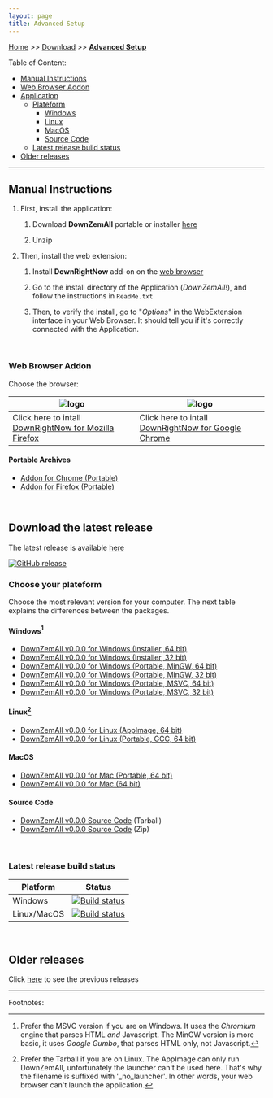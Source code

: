 ```yaml
---
layout: page
title: Advanced Setup
---
```


[Home](../index.html) >> [Download](../category/download.html) >> **[Advanced Setup](../category/download-advanced.html)**

Table of Content:

- [Manual Instructions](#install-instructions)
- [Web Browser Addon](#install-webextension)
- [Application](#download-application)
    - [Plateform](#download-plateform)
        - [Windows](#download-plateform-win32)
        - [Linux](#download-plateform-unix)
        - [MacOS](#download-plateform-macos)
        - [Source Code](#download-source)
    - [Latest release build status](#last-build-status)
- [Older releases](#older-releases)

---

## Manual Instructions<a name="install-instructions"></a>

1. First, install the application:

    1. Download **DownZemAll** portable or installer [here](#download-application)

    2. Unzip

2. Then, install the web extension:

    1. Install **DownRightNow** add-on on the [web browser](#install-webextension)

    2. Go to the install directory of the Application (*DownZemAll!*), and follow the instructions in `ReadMe.txt`

    3. Then, to verify the install, go to "*Options*" in the WebExtension interface in your Web Browser. It should tell you if it's correctly connected with the Application. 

<br/>

### Web Browser Addon<a name="install-webextension"></a>

Choose the browser:

| ![logo](/DownZemAll/assets/images/firefox.png) | ![logo](/DownZemAll/assets/images/chrome.png) |
|-----------------------------------|----------------------------------|
| Click here to intall [DownRightNow for Mozilla Firefox](https://addons.mozilla.org/en-US/firefox/addon/down-right-now/ ) | Click here to intall [DownRightNow for Google Chrome](https://chrome.google.com/webstore/detail/down-right-now/modofbhnhlagjmejdbalnijgncppjeio "https://chrome.google.com/webstore/detail/down-right-now/modofbhnhlagjmejdbalnijgncppjeio") |


#### Portable Archives

- <a href="https://github.com/setvisible/DownZemAll/releases/latest/" id="url-chromium">Addon for Chrome (Portable)</a>
- <a href="https://github.com/setvisible/DownZemAll/releases/latest/" id="url-firefox">Addon for Firefox (Portable)</a>


<br/>

## Download the latest release<a name="download-application"></a>

The latest release is available [here](https://github.com/setvisible/DownZemAll/releases/latest)

[![GitHub release](https://img.shields.io/github/v/release/setvisible/downzemall.svg)](https://github.com/setvisible/DownZemAll/releases/latest)


### Choose your plateform<a name="download-plateform"></a>

Choose the most relevant version for your computer.
The next table explains the differences between the packages.


#### Windows<a name="download-plateform-win32"></a>[^1]

- <a href="https://github.com/setvisible/DownZemAll/releases/latest/" id="url-windows-setup-x64">DownZemAll <span class="version-text">v0.0.0</span> for Windows (Installer, 64 bit)</a>
- <a href="https://github.com/setvisible/DownZemAll/releases/latest/" id="url-windows-setup-x86">DownZemAll <span class="version-text">v0.0.0</span> for Windows (Installer, 32 bit)</a>
- <a href="https://github.com/setvisible/DownZemAll/releases/latest/" id="url-windows-mingw-x64">DownZemAll <span class="version-text">v0.0.0</span> for Windows (Portable, MinGW, 64 bit)</a>
- <a href="https://github.com/setvisible/DownZemAll/releases/latest/" id="url-windows-mingw-x86">DownZemAll <span class="version-text">v0.0.0</span> for Windows (Portable, MinGW, 32 bit)</a>
- <a href="https://github.com/setvisible/DownZemAll/releases/latest/" id="url-windows-msvc-x64" >DownZemAll <span class="version-text">v0.0.0</span> for Windows (Portable, MSVC, 64 bit)</a>
- <a href="https://github.com/setvisible/DownZemAll/releases/latest/" id="url-windows-msvc-x86" >DownZemAll <span class="version-text">v0.0.0</span> for Windows (Portable, MSVC, 32 bit)</a>


[^1]: Prefer the MSVC version if you are on Windows.
      It uses the *Chromium* engine that parses HTML *and* Javascript.
      The MinGW version is more basic, it uses *Google Gumbo*, that parses HTML only, not Javascript.


#### Linux<a name="download-plateform-unix"></a>[^2]

- <a href="https://github.com/setvisible/DownZemAll/releases/latest/" id="url-linux-x64-app"     >DownZemAll <span class="version-text">v0.0.0</span> for Linux (AppImage, 64 bit)</a>
- <a href="https://github.com/setvisible/DownZemAll/releases/latest/" id="url-linux-x64-zip"     >DownZemAll <span class="version-text">v0.0.0</span> for Linux (Portable, GCC, 64 bit)</a>

[^2]: Prefer the Tarball if you are on Linux.
      The AppImage can only run DownZemAll, unfortunately the launcher can't be used here.
      That's why the filename is suffixed with '_no_launcher'.
      In other words, your web browser can't launch the application.   


#### MacOS<a name="download-plateform-macos"></a>

- <a href="https://github.com/setvisible/DownZemAll/releases/latest/" id="url-mac-x64-zip">DownZemAll <span class="version-text">v0.0.0</span> for Mac (Portable, 64 bit)</a>
- <a href="https://github.com/setvisible/DownZemAll/releases/latest/" id="url-mac-x64-dmg">DownZemAll <span class="version-text">v0.0.0</span> for Mac (64 bit)</a>



#### Source Code<a name="download-source"></a>

- <a href="https://github.com/setvisible/DownZemAll/releases/latest/" id="url-tarball">DownZemAll <span class="version-text">v0.0.0</span> Source Code</a> (Tarball)
- <a href="https://github.com/setvisible/DownZemAll/releases/latest/" id="url-zipball">DownZemAll <span class="version-text">v0.0.0</span> Source Code</a> (Zip)

<br/>

### Latest release build status<a name="last-build-status"></a>

| Platform    | Status   |
|-------------|----------|
| Windows     | [![Build status](https://ci.appveyor.com/api/projects/status/github/setvisible/downzemall?branch=master&svg=true)](https://ci.appveyor.com/project/setvisible/downzemall)  |
| Linux/MacOS | [![Build status](https://api.travis-ci.com/setvisible/downzemall.svg?branch=master)](https://travis-ci.com/setvisible/downzemall) |

<br/>

## Older releases<a name="older-releases"></a>

Click [here](https://github.com/setvisible/DownZemAll/releases) to see the previous releases


---
Footnotes:




<script>

  /* Github latest release version detection */
  function doHttpGetAsync(theUrl, callback) {
    var xmlHttp = new XMLHttpRequest();
    xmlHttp.onreadystatechange = function() { 
      if (xmlHttp.readyState == 4 && xmlHttp.status == 200) {
            callback(xmlHttp.responseText);
      }
    }
    xmlHttp.open("GET", theUrl, true); // true for asynchronous 
    xmlHttp.send(null);
  }

  function onGithubResponse(json) {
    const obj = JSON.parse(json);
    tag_name = obj.tag_name;
    tarball_url = obj.tarball_url;
    zipball_url = obj.zipball_url;

    /* A-Z sorted Urls */
    document.getElementById('url-chromium').href            = "https://github.com/setvisible/DownZemAll/releases/latest/download/DownRightNow_chromium_" + tag_name + ".zip";
    document.getElementById('url-firefox').href             = "https://github.com/setvisible/DownZemAll/releases/latest/download/DownRightNow_firefox_" + tag_name + ".xpi";
    document.getElementById('url-windows-mingw-x64').href   = "https://github.com/setvisible/DownZemAll/releases/latest/download/DownZemAll_" + tag_name + "_windows-mingw-x64.zip";
    document.getElementById('url-windows-mingw-x86').href   = "https://github.com/setvisible/DownZemAll/releases/latest/download/DownZemAll_" + tag_name + "_windows-mingw-x86.zip";
    document.getElementById('url-windows-msvc-x64').href    = "https://github.com/setvisible/DownZemAll/releases/latest/download/DownZemAll_" + tag_name + "_windows-msvc-x64.zip";
    document.getElementById('url-windows-msvc-x86').href    = "https://github.com/setvisible/DownZemAll/releases/latest/download/DownZemAll_" + tag_name + "_windows-msvc-x86.zip";
    document.getElementById('url-linux-x64-zip').href       = "https://github.com/setvisible/DownZemAll/releases/latest/download/DownZemAll_" + tag_name + "_x86_64.tar.gz";
    document.getElementById('url-linux-x64-app').href       = "https://github.com/setvisible/DownZemAll/releases/latest/download/DownZemAll_" + tag_name + "_x86_64_no_launcher.AppImage";
    document.getElementById('url-mac-x64-zip').href         = "https://github.com/setvisible/DownZemAll/releases/latest/download/DownZemAll_" + tag_name + "_x86_64_macos.zip";
    document.getElementById('url-mac-x64-dmg').href         = "https://github.com/setvisible/DownZemAll/releases/latest/download/DownZemAll_" + tag_name + "_x86_64.dmg";
    document.getElementById('url-windows-setup-x64').href   = "https://github.com/setvisible/DownZemAll/releases/latest/download/DownZemAll_x64_Setup.exe";
    document.getElementById('url-windows-setup-x86').href   = "https://github.com/setvisible/DownZemAll/releases/latest/download/DownZemAll_x86_Setup.exe";
    document.getElementById('url-tarball').href             = tarball_url;
    document.getElementById('url-zipball').href             = zipball_url;

    /* Text */
    var version = tag_name.replace("v", "");
    var element = document.getElementsByClassName("version-text");
    for (var i = 0; i < element.length; i++) {
      element[i].innerHTML = version;
    }
  }

  window.addEventListener("DOMContentLoaded", (event) => {
    doHttpGetAsync("https://api.github.com/repos/setvisible/DownZemAll/releases/latest", onGithubResponse);
  });

</script>
